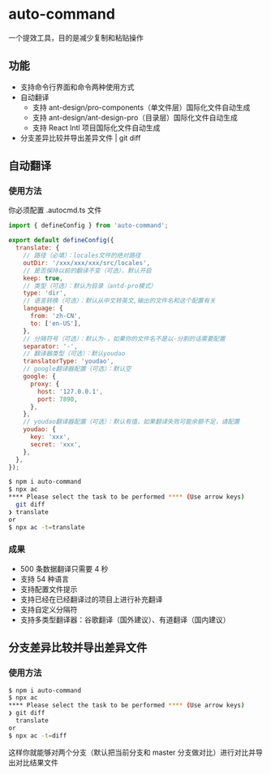 # auto-command

一个提效工具，目的是减少复制和粘贴操作

## 功能

- 支持命令行界面和命令两种使用方式
- 自动翻译
  - 支持 ant-design/pro-components（单文件层）国际化文件自动生成
  - 支持 ant-design/ant-design-pro（目录层）国际化文件自动生成
  - 支持 React Intl 项目国际化文件自动生成
- 分支差异比较并导出差异文件 | git diff

## 自动翻译

### 使用方法

你必须配置 .autocmd.ts 文件

```js
import { defineConfig } from 'auto-command';

export default defineConfig({
  translate: {
    // 路径（必填）：locales文件的绝对路径
    outDir: '/xxx/xxx/xxx/src/locales',
    // 是否保持以前的翻译不变（可选），默认开启
    keep: true,
    // 类型（可选）：默认为目录（antd-pro模式）
    type: 'dir',
    // 语言转换（可选）：默认从中文转英文,输出的文件名和这个配置有关
    language: {
      from: 'zh-CN',
      to: ['en-US'],
    },
    // 分隔符号（可选）：默认为-，如果你的文件名不是以-分割的话需要配置
    separator: '-',
    // 翻译器类型（可选）：默认youdao
    translatorType: 'youdao',
    // google翻译器配置（可选）：默认空
    google: {
      proxy: {
        host: '127.0.0.1',
        port: 7890,
      },
    },
    // youdao翻译器配置（可选）：默认有值，如果翻译失败可能余额不足，请配置
    youdao: {
      key: 'xxx',
      secret: 'xxx',
    },
  },
});
```

```bash
$ npm i auto-command
$ npx ac
**** Please select the task to be performed **** (Use arrow keys)
  git diff
❯ translate
or
$ npx ac -t=translate
```

### 成果

- 500 条数据翻译只需要 4 秒
- 支持 54 种语言
- 支持配置文件提示
- 支持已经在已经翻译过的项目上进行补充翻译
- 支持自定义分隔符
- 支持多类型翻译器：谷歌翻译（国外建议）、有道翻译（国内建议）

## 分支差异比较并导出差异文件

### 使用方法

```bash
$ npm i auto-command
$ npx ac
**** Please select the task to be performed **** (Use arrow keys)
❯ git diff
  translate
or
$ npx ac -t=diff
```

这样你就能够对两个分支（默认把当前分支和 master 分支做对比）进行对比并导出对比结果文件
